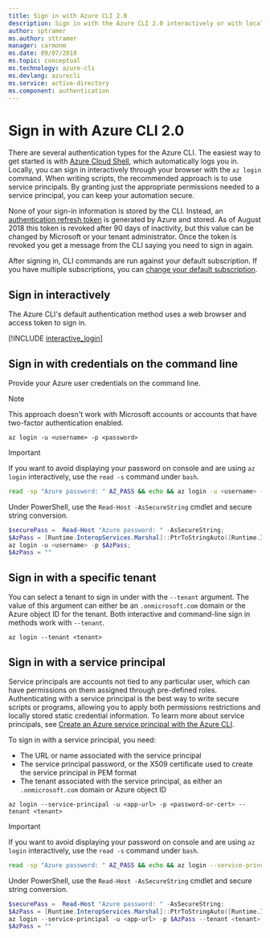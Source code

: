 ```yaml
---
title: Sign in with Azure CLI 2.0
description: Sign in with the Azure CLI 2.0 interactively or with local credentials 
author: sptramer
ms.author: sttramer
manager: carmonm
ms.date: 09/07/2018
ms.topic: conceptual
ms.technology: azure-cli
ms.devlang: azurecli
ms.service: active-directory
ms.component: authentication
---
```


# Sign in with Azure CLI 2.0

There are several authentication types for the Azure CLI. The easiest way to get started is with [Azure Cloud Shell](/azure/cloud-shell/overview), which automatically logs you in. Locally, you can sign in interactively through your browser with the `az login` command. When writing scripts, the recommended approach is to use service principals. By granting just the appropriate permissions needed to a service principal, you can keep your automation secure.

None of your sign-in information is stored by the CLI. Instead, an [authentication refresh token](https://docs.microsoft.com/en-us/azure/active-directory/develop/v1-id-and-access-tokens#refresh-tokens) is generated by Azure and stored. As of August 2018 this token is revoked after 90 days of inactivity, but this value can be changed by Microsoft or your tenant administrator. Once the token is revoked you get a message from the CLI saying you need to sign in again.

After signing in, CLI commands are run against your default subscription. If you have multiple subscriptions, you can [change your default subscription](manage-azure-subscriptions-azure-cli.md).

## Sign in interactively

The Azure CLI's default authentication method uses a web browser and access token to sign in.

[!INCLUDE [interactive_login](includes/interactive-login.md)]

## Sign in with credentials on the command line

Provide your Azure user credentials on the command line.

> [!Note]
> This approach doesn't work with Microsoft accounts or accounts that have two-factor authentication enabled.

```azurecli
az login -u <username> -p <password>
```

> [!IMPORTANT]
> If you want to avoid displaying your password on console and are using `az login` interactively,
> use the `read -s` command under `bash`.
>
> ```bash
> read -sp "Azure password: " AZ_PASS && echo && az login -u <username> -p $AZ_PASS
> ```
>
> Under PowerShell, use the `Read-Host -AsSecureString` cmdlet and secure string conversion.
>
> ```powershell
> $securePass =  Read-Host "Azure password: " -AsSecureString;
> $AzPass = [Runtime.InteropServices.Marshal]::PtrToStringAuto([Runtime.InteropServices.Marshal]::SecureStringToBSTR($securePass));
> az login -u <username> -p $AzPass;
> $AzPass = ""
> ```

## Sign in with a specific tenant

You can select a tenant to sign in under with the `--tenant` argument. The value of this argument can either be an `.onmicrosoft.com` domain or the Azure object ID for the tenant. Both
interactive and command-line sign in methods work with `--tenant`.

```azurecli
az login --tenant <tenant>
```

## Sign in with a service principal

Service principals are accounts not tied to any particular user, which can have permissions on them assigned through
pre-defined roles. Authenticating with a service principal is the best way to write secure scripts or programs,
allowing you to apply both permissions restrictions and locally stored static credential information. To learn more
about service principals, see [Create an Azure service principal with the Azure CLI](create-an-azure-service-principal-azure-cli.md).

To sign in with a service principal, you need:

* The URL or name associated with the service principal
* The service principal password, or the X509 certificate used to create the service principal in PEM format
* The tenant associated with the service principal, as either an `.onmicrosoft.com` domain or Azure object ID

```azurecli
az login --service-principal -u <app-url> -p <password-or-cert> --tenant <tenant>
```

> [!IMPORTANT]
> If you want to avoid displaying your password on console and are using `az login` interactively,
> use the `read -s` command under `bash`.
>
> ```bash
> read -sp "Azure password: " AZ_PASS && echo && az login --service-principal -u <app-url> -p $AZ_PASS --tenant <tenant>
> ```
>
> Under PowerShell, use the `Read-Host -AsSecureString` cmdlet and secure string conversion.
>
> ```powershell
> $securePass =  Read-Host "Azure password: " -AsSecureString;
> $AzPass = [Runtime.InteropServices.Marshal]::PtrToStringAuto([Runtime.InteropServices.Marshal]::SecureStringToBSTR($securePass));
> az login --service-principal -u <app-url> -p $AzPass --tenant <tenant>;
> $AzPass = ""
> ```
